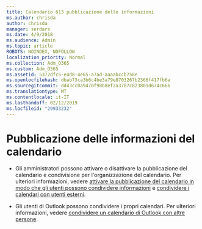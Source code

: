 ```yaml
---
title: Calendario 613 pubblicazione delle informazioni
ms.author: chrisda
author: chrisda
manager: serdars
ms.date: 4/9/2018
ms.audience: Admin
ms.topic: article
ROBOTS: NOINDEX, NOFOLLOW
localization_priority: Normal
ms.collection: Adm_O365
ms.custom: Adm_O365
ms.assetid: 5372dfc5-e4d8-4e65-a7ad-aaaabccb758e
ms.openlocfilehash: dbab73ca3b6c4be3a79e8703267b2366f417fb6a
ms.sourcegitcommit: dd43cc0a9470f98b8ef2a3787c823801d674c666
ms.translationtype: MT
ms.contentlocale: it-IT
ms.lasthandoff: 02/12/2019
ms.locfileid: "29933232"
---
```

# <a name="calendar-publishing-information"></a>Pubblicazione delle informazioni del calendario

- Gli amministratori possono attivare o disattivare la pubblicazione del calendario e condivisione per l'organizzazione del calendario. Per ulteriori informazioni, vedere [attivare la pubblicazione del calendario in modo che gli utenti possono condividere informazioni](https://support.office.com/article/EB432E21-AAF0-466B-BF85-CEFEC0C7C4FC) e [condividere i calendari con utenti esterni](https://support.office.com/article/FB00DD4E-2D5F-4E8D-8FF4-94B2CF002BDD).
    
- Gli utenti di Outlook possono condividere i propri calendari. Per ulteriori informazioni, vedere [condividere un calendario di Outlook con altre persone](https://support.office.com/article/353ed2c1-3ec5-449d-8c73-6931a0adab88).
    

